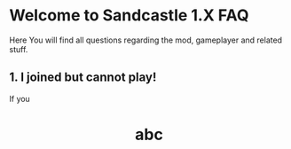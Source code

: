 # Welcome to Sandcastle 1.X FAQ
Here You will find all questions regarding the mod, gameplayer and related stuff.

## 1. I joined but cannot play!
If you


<html>
  <center><h1>abc</h1></center>
</html>
